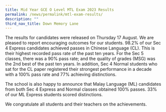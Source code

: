 ```yaml
---
title: Mid Year GCE O Level MTL Exam 2023 Results
permalink: /news/permalink/mtl-exam-results/
description: ""
third_nav_title: Down Memory Lane
---
```

The results for candidates were released on Thursday 17 August.  We are pleased to report encouraging outcomes for our students.  98.2% of our Sec 4 Express candidates achieved passes in Chinese Language (CL).  This is their highest recorded pass rate of the past ten years.   For the Sec 5 classes, there was a 90% pass rate; and the quality of grades (MSG) was the 2nd best of the past ten years.   In addition, Sec 4 Normal students who sat for the CL paper registered their strongest performance in a decade with a 100% pass rate and 77% achieving distinctions.

The school is also happy to announce that Malay Language (ML) candidates from both Sec 4 Express and Normal classes obtained 100% passes.  33% of our ML Express students scored distinctions.

We congratulate all students and their teachers on the achievements.